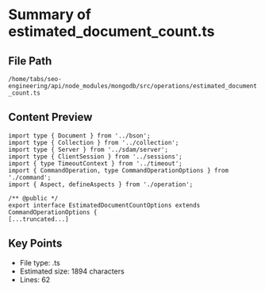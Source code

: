# Summary of estimated_document_count.ts
  
## File Path
`/home/tabs/seo-engineering/api/node_modules/mongodb/src/operations/estimated_document_count.ts`

## Content Preview
```
import type { Document } from '../bson';
import type { Collection } from '../collection';
import type { Server } from '../sdam/server';
import type { ClientSession } from '../sessions';
import { type TimeoutContext } from '../timeout';
import { CommandOperation, type CommandOperationOptions } from './command';
import { Aspect, defineAspects } from './operation';

/** @public */
export interface EstimatedDocumentCountOptions extends CommandOperationOptions {
[...truncated...]
```

## Key Points
- File type: .ts
- Estimated size: 1894 characters
- Lines: 62
